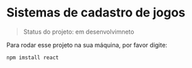 <h1>Sistemas de cadastro de jogos</h1>

>Status do projeto: em desenvolvimneto

Para rodar esse projeto na sua máquina, por favor digite:

```
npm imstall react

```
